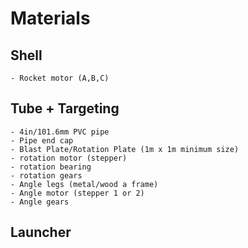 # Materials 


## Shell

    - Rocket motor (A,B,C)

## Tube + Targeting 

    - 4in/101.6mm PVC pipe
    - Pipe end cap
    - Blast Plate/Rotation Plate (1m x 1m minimum size)
    - rotation motor (stepper)
    - rotation bearing
    - rotation gears
    - Angle legs (metal/wood a frame)
    - Angle motor (stepper 1 or 2)
    - Angle gears

## Launcher